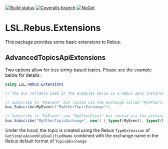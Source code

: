 [![Build status](https://img.shields.io/appveyor/ci/alunacjones/lsl-rebus-extensions.svg)](https://ci.appveyor.com/project/alunacjones/lsl-rebus-extensions)
[![Coveralls branch](https://img.shields.io/coverallsCoverage/github/alunacjones/LSL.Rebus.Extensions)](https://coveralls.io/github/alunacjones/LSL.Rebus.Extensions)
[![NuGet](https://img.shields.io/nuget/v/LSL.Rebus.Extensions.svg)](https://www.nuget.org/packages/LSL.Rebus.Extensions/)

# LSL.Rebus.Extensions

This package provides some basic extensions to Rebus.

## AdvancedTopicsApiExtensions

Two options allow for less string-based topics. Please see the example below for details:

```csharp
using LSL.Rebus.Extensions

// the bus variable used in the examples below is a Rebus IBus instance

// Subscribe to "MyEvent" but routed via the exchange called "MyOtherTopicExchange"
bus.Subscribe<MyEvent>("MyOtherTopicExchange");

// Subscribe to "MyEvent" and "MyOtherEvent" but routed via the exchange called "MyOtherTopicExchange"
bus.Subscribe("MyOtherTopicExchange", new[] { typeof(MyEvent), typeof(MyOtherEvent)});
```

Under the hood, the topic is created using the Rebus `TypeExtension` of `GetSimpleAssemblyQualifiedName` combined with the exchange name in the Rebus default format of `Topic@Exchange`
